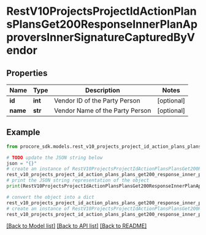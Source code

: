 # RestV10ProjectsProjectIdActionPlansPlansGet200ResponseInnerPlanApproversInnerSignatureCapturedByVendor


## Properties

Name | Type | Description | Notes
------------ | ------------- | ------------- | -------------
**id** | **int** | Vendor ID of the Party Person | [optional] 
**name** | **str** | Vendor Name of the Party Person | [optional] 

## Example

```python
from procore_sdk.models.rest_v10_projects_project_id_action_plans_plans_get200_response_inner_plan_approvers_inner_signature_captured_by_vendor import RestV10ProjectsProjectIdActionPlansPlansGet200ResponseInnerPlanApproversInnerSignatureCapturedByVendor

# TODO update the JSON string below
json = "{}"
# create an instance of RestV10ProjectsProjectIdActionPlansPlansGet200ResponseInnerPlanApproversInnerSignatureCapturedByVendor from a JSON string
rest_v10_projects_project_id_action_plans_plans_get200_response_inner_plan_approvers_inner_signature_captured_by_vendor_instance = RestV10ProjectsProjectIdActionPlansPlansGet200ResponseInnerPlanApproversInnerSignatureCapturedByVendor.from_json(json)
# print the JSON string representation of the object
print(RestV10ProjectsProjectIdActionPlansPlansGet200ResponseInnerPlanApproversInnerSignatureCapturedByVendor.to_json())

# convert the object into a dict
rest_v10_projects_project_id_action_plans_plans_get200_response_inner_plan_approvers_inner_signature_captured_by_vendor_dict = rest_v10_projects_project_id_action_plans_plans_get200_response_inner_plan_approvers_inner_signature_captured_by_vendor_instance.to_dict()
# create an instance of RestV10ProjectsProjectIdActionPlansPlansGet200ResponseInnerPlanApproversInnerSignatureCapturedByVendor from a dict
rest_v10_projects_project_id_action_plans_plans_get200_response_inner_plan_approvers_inner_signature_captured_by_vendor_from_dict = RestV10ProjectsProjectIdActionPlansPlansGet200ResponseInnerPlanApproversInnerSignatureCapturedByVendor.from_dict(rest_v10_projects_project_id_action_plans_plans_get200_response_inner_plan_approvers_inner_signature_captured_by_vendor_dict)
```
[[Back to Model list]](../README.md#documentation-for-models) [[Back to API list]](../README.md#documentation-for-api-endpoints) [[Back to README]](../README.md)


